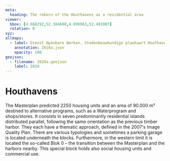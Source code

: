 ```yaml
---
meta:
  heading: The reborn of the Houthavens as a residential area
viewer:
  bbox: [4.868292,52.384698,4.896963,52.402807]
  rotation: 0
xyz:
allmaps:
  - label: Dienst Openbare Werken. Stedenbouwkundige plankaart Houthaven in 2016. Scale 1:1000. Gemeente Amsterdam.
    annotation: 2016a.json
    opacity: 100
geojson:
  - filename: 2020a.geojson
    label: 2020
---
```

# Houthavens
The Masterplan predicted 2250 housing units and an area of 90.000 m² destined to alternative programs, such as a Waterprogram and shops/stores. It consists in seven predominantly residential islands distributed parallel, following the same orientation as the previous timber harbor. They each have a thematic approach, defined in the 2007's Image Quality Plan. There are various typologies and sometimes a parking garage is located underneath the blocks. Furthermore, in the western limit it is located the so-called Blok 0 – the transition between the Masterplan and the harbors nearby. This special block holds also social housing units and commercial use. 
